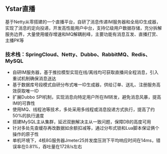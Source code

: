 ## Ystar直播

基于Netty从零搭建的一个直播平台，自研了消息传递IM服务器和全局ID生成器，实现了消息的定向投递，开发高性能用户中台，支持亿级用户数据存储，充分拆解服务边界，大量使用缓存增速和MQ解耦削峰，主要功能有消息互发、直播打赏、主播PK等

### 技术栈：SpringCloud、Netty、Dubbo、RabbitMQ、Redis、MySQL
- 自研IM服务器，基于推拉模型实现在线/离线均可获取直播间全程消息，引入重试机制确保消息送达
- 基于数据库号段模式自研分布式唯一ID生成器，供给订单、送礼、注册服务高效获取唯一ID
- 扩展Dubbo SPI机制，实现消息向特定用户所在IM转发，避免消息风暴，提高IM的可靠性
- 使用MQ、线程池等技术，多处采用多线程或消息投递方式执行，提高了约50%的执行速度
- 搭建MySQL主从集群，延迟双删解决主从一致问题，保障DB的高度可用
- 针对多处先查缓存再改数据如余额扣减等，通过分布式锁和Lua脚本保证俩个操作的原子性
- 单机环境下，4核8G服务器Jmeter25并发度压测下平均响应时间在14ms，错误率在0.81%，吞吐量在1728/s左右
